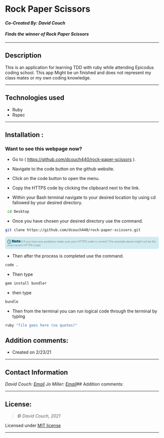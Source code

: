 # Rock Paper Scissors
#### *Co-Created By: David Couch*
#### *Finds the winner of Rock Paper Scissors*
* * * 

## Description
This is an application for learning TDD with ruby while attending Epicodus coding school. This app Might be un finished and does not represent my class mates or my own coding knowledge.
* * *

## Technologies used
* Ruby
* Rspec

* * *



## Installation : 
### Want to see this webpage now?


* Go to ( https://github.com/dcouch440/rock-paper-scissors ).

*  Navigate to the code button on the github website.

* Click on the code button to open the menu.


- Copy the HTTPS code by clicking the clipboard next to the link.

- Within your Bash terminal navigate to your desired location by using cd fallowed by your desired directory.
```bash
 cd Desktop
``` 

- Once you have chosen your desired directory use the command.
```bash 
git clone https://github.com/dcouch440/rock-paper-scissors.git
```

<div 
  style="
    background-color: #d1ecf1; 
    color: grey; padding: 6px; 
    font-size: 9px; 
    border-radius: 5px; 
    border: 1px solid #d4ecf1; 
    margin-bottom: 12px"
> 
  <span 
    style="
      font-size: 12px; 
      font-weight: 600; 
      color: #0c5460;"
  >
    ⓘ
  </span>
  <span 
    style="
      font-size: 12px; 
      font-weight: 900; 
      color: #0c5460;
      margin-bottom: 24px"
  >
    Note : 
  </span> 
  If you have any problems make sure your HTTPS code is correct! The example above might not be the most recent HTTPS code!
</div>


* Then after the process is completed use the command.

``` bash
code .
```

* Then type

``` bash
gem install bundler
```
* then type

``` bash
bundle
```
* Then from the terminal you can run logical code through the terminal by typing
```bash
ruby "file goes here (no quotes)"
```

## Addition comments:
* Created on 2/23/21


* * *

## Contact Information
_David Couch: [Email](dcouch440@gmail.com)_
_Jo Miller: [Email](joannadawnmiller@gmail.com)_## Addition comments:

* * *

## License:
> *&copy; David Couch, 2021*

Licensed under [MIT license](https://mit-license.org/)

* * *
